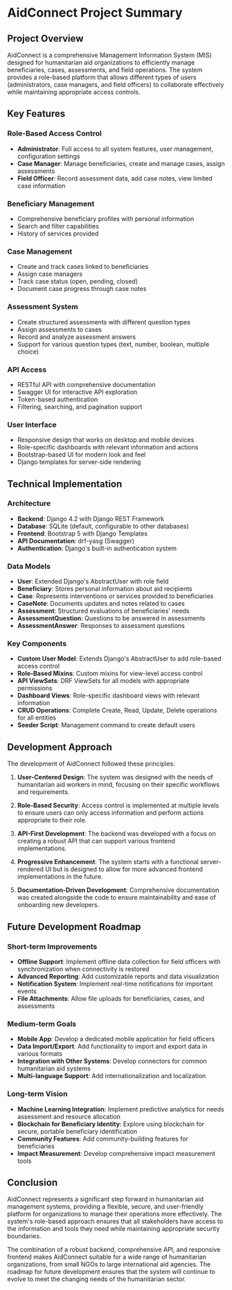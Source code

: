 # AidConnect Project Summary

## Project Overview

AidConnect is a comprehensive Management Information System (MIS) designed for humanitarian aid organizations to efficiently manage beneficiaries, cases, assessments, and field operations. The system provides a role-based platform that allows different types of users (administrators, case managers, and field officers) to collaborate effectively while maintaining appropriate access controls.

## Key Features

### Role-Based Access Control
- **Administrator**: Full access to all system features, user management, configuration settings
- **Case Manager**: Manage beneficiaries, create and manage cases, assign assessments
- **Field Officer**: Record assessment data, add case notes, view limited case information

### Beneficiary Management
- Comprehensive beneficiary profiles with personal information
- Search and filter capabilities
- History of services provided

### Case Management
- Create and track cases linked to beneficiaries
- Assign case managers
- Track case status (open, pending, closed)
- Document case progress through case notes

### Assessment System
- Create structured assessments with different question types
- Assign assessments to cases
- Record and analyze assessment answers
- Support for various question types (text, number, boolean, multiple choice)

### API Access
- RESTful API with comprehensive documentation
- Swagger UI for interactive API exploration
- Token-based authentication
- Filtering, searching, and pagination support

### User Interface
- Responsive design that works on desktop and mobile devices
- Role-specific dashboards with relevant information and actions
- Bootstrap-based UI for modern look and feel
- Django templates for server-side rendering

## Technical Implementation

### Architecture
- **Backend**: Django 4.2 with Django REST Framework
- **Database**: SQLite (default, configurable to other databases)
- **Frontend**: Bootstrap 5 with Django Templates
- **API Documentation**: drf-yasg (Swagger)
- **Authentication**: Django's built-in authentication system

### Data Models
- **User**: Extended Django's AbstractUser with role field
- **Beneficiary**: Stores personal information about aid recipients
- **Case**: Represents interventions or services provided to beneficiaries
- **CaseNote**: Documents updates and notes related to cases
- **Assessment**: Structured evaluations of beneficiaries' needs
- **AssessmentQuestion**: Questions to be answered in assessments
- **AssessmentAnswer**: Responses to assessment questions

### Key Components
- **Custom User Model**: Extends Django's AbstractUser to add role-based access control
- **Role-Based Mixins**: Custom mixins for view-level access control
- **API ViewSets**: DRF ViewSets for all models with appropriate permissions
- **Dashboard Views**: Role-specific dashboard views with relevant information
- **CRUD Operations**: Complete Create, Read, Update, Delete operations for all entities
- **Seeder Script**: Management command to create default users

## Development Approach

The development of AidConnect followed these principles:

1. **User-Centered Design**: The system was designed with the needs of humanitarian aid workers in mind, focusing on their specific workflows and requirements.

2. **Role-Based Security**: Access control is implemented at multiple levels to ensure users can only access information and perform actions appropriate to their role.

3. **API-First Development**: The backend was developed with a focus on creating a robust API that can support various frontend implementations.

4. **Progressive Enhancement**: The system starts with a functional server-rendered UI but is designed to allow for more advanced frontend implementations in the future.

5. **Documentation-Driven Development**: Comprehensive documentation was created alongside the code to ensure maintainability and ease of onboarding new developers.

## Future Development Roadmap

### Short-term Improvements
- **Offline Support**: Implement offline data collection for field officers with synchronization when connectivity is restored
- **Advanced Reporting**: Add customizable reports and data visualization
- **Notification System**: Implement real-time notifications for important events
- **File Attachments**: Allow file uploads for beneficiaries, cases, and assessments

### Medium-term Goals
- **Mobile App**: Develop a dedicated mobile application for field officers
- **Data Import/Export**: Add functionality to import and export data in various formats
- **Integration with Other Systems**: Develop connectors for common humanitarian aid systems
- **Multi-language Support**: Add internationalization and localization

### Long-term Vision
- **Machine Learning Integration**: Implement predictive analytics for needs assessment and resource allocation
- **Blockchain for Beneficiary Identity**: Explore using blockchain for secure, portable beneficiary identification
- **Community Features**: Add community-building features for beneficiaries
- **Impact Measurement**: Develop comprehensive impact measurement tools

## Conclusion

AidConnect represents a significant step forward in humanitarian aid management systems, providing a flexible, secure, and user-friendly platform for organizations to manage their operations more effectively. The system's role-based approach ensures that all stakeholders have access to the information and tools they need while maintaining appropriate security boundaries.

The combination of a robust backend, comprehensive API, and responsive frontend makes AidConnect suitable for a wide range of humanitarian organizations, from small NGOs to large international aid agencies. The roadmap for future development ensures that the system will continue to evolve to meet the changing needs of the humanitarian sector.